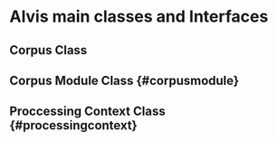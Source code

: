 
# Alvis main classes and Interfaces

## Corpus Class

## Corpus Module Class {#corpusmodule}

## Proccessing Context Class {#processingcontext}
